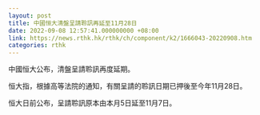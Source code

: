 ```yaml
---
layout: post
title: 中國恒大清盤呈請聆訊再延至11月28日
date: 2022-09-08 12:57:41.000000000 +08:00
link: https://news.rthk.hk/rthk/ch/component/k2/1666043-20220908.htm
categories: rthk
---
```


中國恒大公布，清盤呈請聆訊再度延期。

恒大指，根據高等法院的通知，有關呈請的聆訊日期已押後至今年11月28日。

恒大日前公布，呈請聆訊原本由本月5日延至11月7日。
